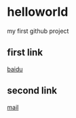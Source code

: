 # helloworld
my first github project

## first link
[baidu](www.baidu.com)

## second link
[mail](mail.163.com)
